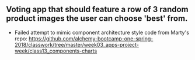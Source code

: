 ## Voting app that should feature a row of 3 random product images the user can choose 'best' from. 

* Failed attempt to mimic component architecture style code from Marty's repo:
https://github.com/alchemy-bootcamp-one-spring-2018/classwork/tree/master/week03_apps-project-week/class13_components-charts




